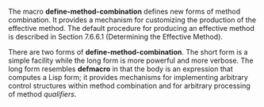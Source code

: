  



The macro **define-method-combination** defines new forms of method combination. It provides a mechanism for customizing the production of the effective method. The default procedure for producing an effective method is described in Section 7.6.6.1 (Determining the Effective Method). 







 



 



There are two forms of **define-method-combination**. The short form is a simple facility while the long form is more powerful and more verbose. The long form resembles **defmacro** in that the body is an expression that computes a Lisp form; it provides mechanisms for implementing arbitrary control structures within method combination and for arbitrary processing of method *qualifiers*. 




